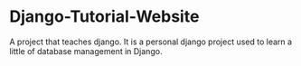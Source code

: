 # Django-Tutorial-Website
A project that teaches django.
It is a personal django project used to learn a little of database management in Django.
